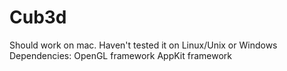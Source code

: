# Cub3d
Should work on mac. Haven't tested it on Linux/Unix or Windows
Dependencies:
  OpenGL framework
  AppKit framework
